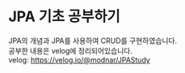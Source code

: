 # JPA 기초 공부하기
JPA의 개념과 JPA를 사용하여 CRUD를 구현하였습니다.   
공부한 내용은 velog에 정리되어있습니다.   
velog: https://velog.io/@modnar/JPAStudy 
